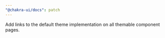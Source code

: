 ```yaml
---
"@chakra-ui/docs": patch
---
```


Add links to the default theme implementation on all themable component pages.
